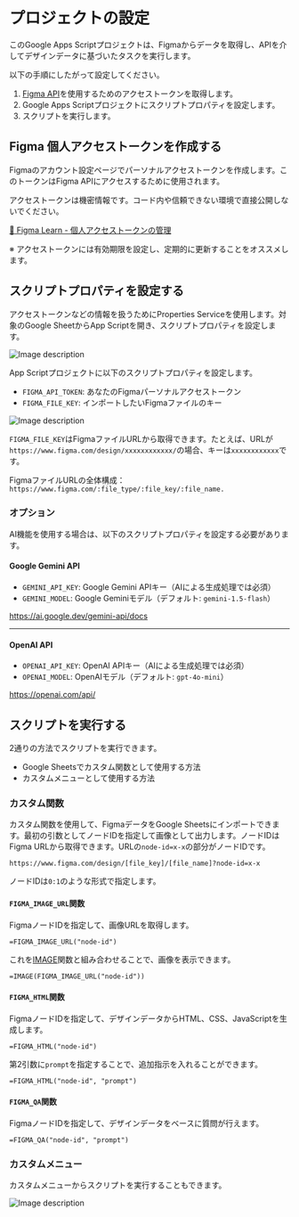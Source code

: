# プロジェクトの設定
このGoogle Apps Scriptプロジェクトは、Figmaからデータを取得し、APIを介してデザインデータに基づいたタスクを実行します。

以下の手順にしたがって設定してください。

1. [Figma API](https://www.figma.com/developers/api)を使用するためのアクセストークンを取得します。
2. Google Apps Scriptプロジェクトにスクリプトプロパティを設定します。
3. スクリプトを実行します。

## Figma 個人アクセストークンを作成する
Figmaのアカウント設定ページでパーソナルアクセストークンを作成します。このトークンはFigma APIにアクセスするために使用されます。

アクセストークンは機密情報です。コード内や信頼できない環境で直接公開しないでください。

[📖 Figma Learn - 個人アクセストークンの管理](https://help.figma.com/hc/en-us/articles/8085703771159-Manage-personal-access-tokens)

※ アクセストークンには有効期限を設定し、定期的に更新することをオススメします。

## スクリプトプロパティを設定する
アクセストークンなどの情報を扱うためにProperties Serviceを使用します。対象のGoogle SheetからApp Scriptを開き、スクリプトプロパティを設定します。

![Image description](https://dev-to-uploads.s3.amazonaws.com/uploads/articles/zyhrsgkxi34qgkw8rpxo.png)

App Scriptプロジェクトに以下のスクリプトプロパティを設定します。

- `FIGMA_API_TOKEN`: あなたのFigmaパーソナルアクセストークン
- `FIGMA_FILE_KEY`: インポートしたいFigmaファイルのキー

![Image description](https://dev-to-uploads.s3.amazonaws.com/uploads/articles/jgg8v3fazw9pk7jyzqly.png)

`FIGMA_FILE_KEY`はFigmaファイルURLから取得できます。たとえば、URLが`https://www.figma.com/design/xxxxxxxxxxxx/`の場合、キーは`xxxxxxxxxxxx`です。

FigmaファイルURLの全体構成：
`https://www.figma.com/:file_type/:file_key/:file_name.`

### オプション
AI機能を使用する場合は、以下のスクリプトプロパティを設定する必要があります。

#### Google Gemini API
- `GEMINI_API_KEY`: Google Gemini APIキー（AIによる生成処理では必須）
- `GEMINI_MODEL`: Google Geminiモデル（デフォルト: `gemini-1.5-flash`）

https://ai.google.dev/gemini-api/docs

---

#### OpenAI API
- `OPENAI_API_KEY`: OpenAI APIキー（AIによる生成処理では必須）
- `OPENAI_MODEL`: OpenAIモデル（デフォルト: `gpt-4o-mini`）

https://openai.com/api/

## スクリプトを実行する
2通りの方法でスクリプトを実行できます。

- Google Sheetsでカスタム関数として使用する方法
- カスタムメニューとして使用する方法

### カスタム関数
カスタム関数を使用して、FigmaデータをGoogle Sheetsにインポートできます。最初の引数としてノードIDを指定して画像として出力します。ノードIDはFigma URLから取得できます。URLの`node-id=x-x`の部分がノードIDです。

`https://www.figma.com/design/[file_key]/[file_name]?node-id=x-x`

ノードIDは`0:1`のような形式で指定します。

#### `FIGMA_IMAGE_URL`関数
FigmaノードIDを指定して、画像URLを取得します。

```
=FIGMA_IMAGE_URL("node-id")
```

これを[IMAGE](https://support.google.com/docs/answer/3093333)関数と組み合わせることで、画像を表示できます。

```
=IMAGE(FIGMA_IMAGE_URL("node-id"))
```

#### `FIGMA_HTML`関数
FigmaノードIDを指定して、デザインデータからHTML、CSS、JavaScriptを生成します。

```
=FIGMA_HTML("node-id")
```

第2引数に`prompt`を指定することで、追加指示を入れることができます。

```
=FIGMA_HTML("node-id", "prompt")
```

#### `FIGMA_QA`関数
FigmaノードIDを指定して、デザインデータをベースに質問が行えます。

```
=FIGMA_QA("node-id", "prompt")
```


### カスタムメニュー
カスタムメニューからスクリプトを実行することもできます。

![Image description](https://dev-to-uploads.s3.amazonaws.com/uploads/articles/aq3yjozs802nevlgqiok.png)
